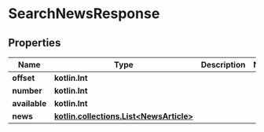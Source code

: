 
# SearchNewsResponse

## Properties
Name | Type | Description | Notes
------------ | ------------- | ------------- | -------------
**offset** | **kotlin.Int** |  | 
**number** | **kotlin.Int** |  | 
**available** | **kotlin.Int** |  | 
**news** | [**kotlin.collections.List&lt;NewsArticle&gt;**](NewsArticle.md) |  | 



